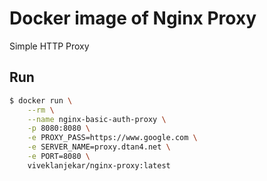 # Docker image of Nginx Proxy 



Simple HTTP Proxy 


## Run

```bash
$ docker run \
    --rm \
    --name nginx-basic-auth-proxy \
    -p 8080:8080 \
    -e PROXY_PASS=https://www.google.com \
    -e SERVER_NAME=proxy.dtan4.net \
    -e PORT=8080 \
    viveklanjekar/nginx-proxy:latest
```
